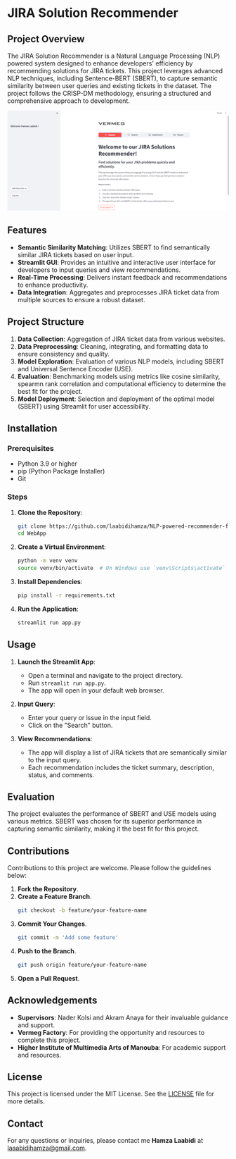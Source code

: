 # JIRA Solution Recommender

## Project Overview

The JIRA Solution Recommender is a Natural Language Processing (NLP) powered system designed to enhance developers' efficiency by recommending solutions for JIRA tickets. This project leverages advanced NLP techniques, including Sentence-BERT (SBERT), to capture semantic similarity between user queries and existing tickets in the dataset. The project follows the CRISP-DM methodology, ensuring a structured and comprehensive approach to development.

![Screenshot of the GUI](WebApp/assets/Home%20page.png)

## Features

- **Semantic Similarity Matching**: Utilizes SBERT to find semantically similar JIRA tickets based on user input.
- **Streamlit GUI**: Provides an intuitive and interactive user interface for developers to input queries and view recommendations.
- **Real-Time Processing**: Delivers instant feedback and recommendations to enhance productivity.
- **Data Integration**: Aggregates and preprocesses JIRA ticket data from multiple sources to ensure a robust dataset.

## Project Structure

1. **Data Collection**: Aggregation of JIRA ticket data from various websites.
2. **Data Preprocessing**: Cleaning, integrating, and formatting data to ensure consistency and quality.
3. **Model Exploration**: Evaluation of various NLP models, including SBERT and Universal Sentence Encoder (USE).
4. **Evaluation**: Benchmarking models using metrics like cosine similarity, spearmn rank correlation and computational efficiency to determine the best fit for the project.
5. **Model Deployment**: Selection and deployment of the optimal model (SBERT) using Streamlit for user accessibility.

## Installation

### Prerequisites

- Python 3.9 or higher
- pip (Python Package Installer)
- Git

### Steps

1. **Clone the Repository**:
    ```bash
    git clone https://github.com/laabidihamza/NLP-powered-recommender-for-resolving-similar-JIRA-anomalie.git
    cd WebApp
    ```

2. **Create a Virtual Environment**:
    ```bash
    python -m venv venv
    source venv/bin/activate  # On Windows use `venv\Scripts\activate`
    ```

3. **Install Dependencies**:
    ```bash
    pip install -r requirements.txt
    ```

4. **Run the Application**:
    ```bash
    streamlit run app.py
    ```

## Usage

1. **Launch the Streamlit App**:
    - Open a terminal and navigate to the project directory.
    - Run `streamlit run app.py`.
    - The app will open in your default web browser.

2. **Input Query**:
    - Enter your query or issue in the input field.
    - Click on the "Search" button.

3. **View Recommendations**:
    - The app will display a list of JIRA tickets that are semantically similar to the input query.
    - Each recommendation includes the ticket summary, description, status, and comments.

## Evaluation

The project evaluates the performance of SBERT and USE models using various metrics. SBERT was chosen for its superior performance in capturing semantic similarity, making it the best fit for this project.

## Contributions

Contributions to this project are welcome. Please follow the guidelines below:

1. **Fork the Repository**.
2. **Create a Feature Branch**.
    ```bash
    git checkout -b feature/your-feature-name
    ```
3. **Commit Your Changes**.
    ```bash
    git commit -m 'Add some feature'
    ```
4. **Push to the Branch**.
    ```bash
    git push origin feature/your-feature-name
    ```
5. **Open a Pull Request**.

## Acknowledgements

- **Supervisors**: Nader Kolsi and Akram Anaya for their invaluable guidance and support.
- **Vermeg Factory**: For providing the opportunity and resources to complete this project.
- **Higher Institute of Multimedia Arts of Manouba**: For academic support and resources.

## License

This project is licensed under the MIT License. See the [LICENSE](LICENSE) file for more details.

## Contact

For any questions or inquiries, please contact me **Hamza Laabidi** at laaabidihamza@gmail.com.
